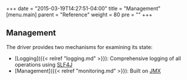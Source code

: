 +++
date = "2015-03-19T14:27:51-04:00"
title = "Management"
[menu.main]
  parent = "Reference"
  weight = 80
  pre = "<i class='fa'></i>"
+++

## Management

The driver provides two mechanisms for examining its state:

- [Logging]({{< relref "logging.md" >}}): Comprehensive logging of all operations using [SLF4J](http://www.slf4j.org/)
- [Management]({{< relref "monitoring.md" >}}): Built on [JMX](http://docs.oracle.com/javase/8/docs/technotes/guides/jmx/) 
